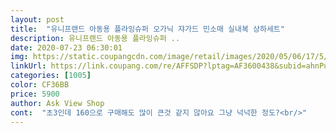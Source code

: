 ```yaml
---
layout: post 
title:  "유니프랜드 아동용 플라잉슈퍼 오가닉 쟈가드 민소매 실내복 상하세트" 
description: 유니프랜드 아동용 플라잉슈퍼 ..
date: 2020-07-23 06:30:01 
img: https://static.coupangcdn.com/image/retail/images/2020/05/06/17/5/ee86091d-7f01-4e73-86a9-4004fa609d77.jpg 
linkUrl: https://link.coupang.com/re/AFFSDP?lptag=AF3600438&subid=ahnPublicAsk&pageKey=1548427305&itemId=2650336352&vendorItemId=70641185095&traceid=V0-113-d0dad7eff8738b09 
categories: [1005] 
color: CF36BB 
price: 5900 
author: Ask View Shop 
cont:  "초3인데 160으로 구매해도 많이 큰것 같지 않아요 그냥 넉넉한 정도?<br/>" 
---
```

